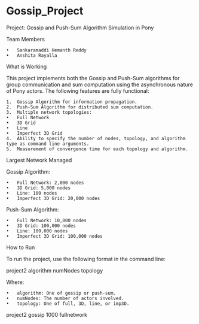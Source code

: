 # Gossip_Project
Project: Gossip and Push-Sum Algorithm Simulation in Pony

Team Members

	•	Sankaramaddi Hemanth Reddy
	•	Anshita Rayalla

What is Working

This project implements both the Gossip and Push-Sum algorithms for group communication and sum computation using the asynchronous nature of Pony actors. The following features are fully functional:

	1.	Gossip Algorithm for information propagation.
	2.	Push-Sum Algorithm for distributed sum computation.
	3.	Multiple network topologies:
	•	Full Network
	•	3D Grid
	•	Line
	•	Imperfect 3D Grid
	4.	Ability to specify the number of nodes, topology, and algorithm type as command line arguments.
	5.	Measurement of convergence time for each topology and algorithm.

Largest Network Managed

Gossip Algorithm:

	•	Full Network: 2,000 nodes
	•	3D Grid: 5,000 nodes
	•	Line: 100 nodes
	•	Imperfect 3D Grid: 20,000 nodes

Push-Sum Algorithm:

	•	Full Network: 10,000 nodes
	•	3D Grid: 100,000 nodes
	•	Line: 100,000 nodes
	•	Imperfect 3D Grid: 100,000 nodes

How to Run

To run the project, use the following format in the command line:

project2 algorithm numNodes topology 

Where:
 
    •	algorithm: One of gossip or push-sum.
	•	numNodes: The number of actors involved.
	•	topology: One of full, 3D, line, or imp3D.
	
project2 gossip 1000 fullnetwork

